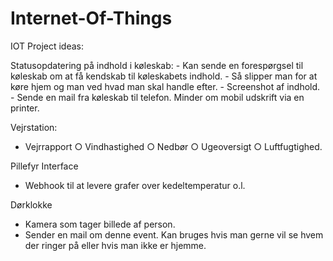 # Internet-Of-Things
IOT Project ideas:

Statusopdatering på indhold i køleskab:
	- Kan sende en forespørgsel til køleskab om at få kendskab til køleskabets indhold.
	- Så slipper man for at køre hjem og man ved hvad man skal handle efter.
	- Screenshot af indhold.
	- Sende en mail fra køleskab til telefon. Minder om mobil udskrift via en printer.
	
Vejrstation:
- Vejrrapport
	○ Vindhastighed
	○ Nedbør
	○ Ugeoversigt
	○ Luftfugtighed.

Pillefyr Interface
- Webhook til at levere grafer over kedeltemperatur o.l.

Dørklokke
- Kamera som tager billede af person.
- Sender en mail om denne event.
Kan bruges hvis man gerne vil se hvem der ringer på eller hvis man ikke er hjemme.
